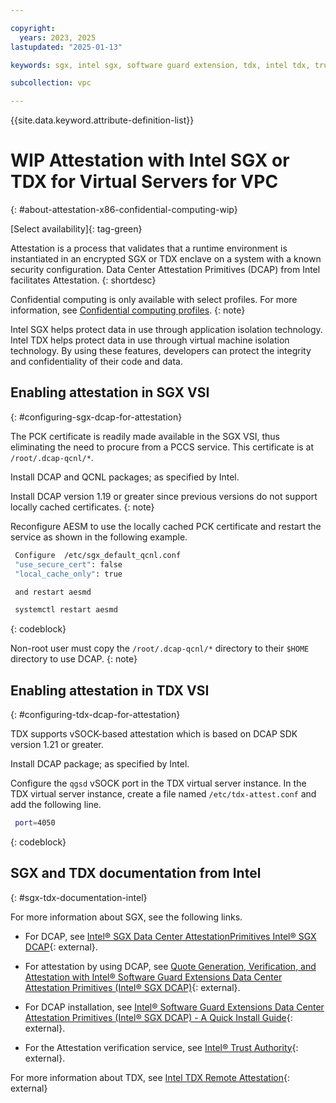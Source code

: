 ```yaml
---

copyright:
  years: 2023, 2025
lastupdated: "2025-01-13"

keywords: sgx, intel sgx, software guard extension, tdx, intel tdx, trust domain extension, confidential computing, attestation, DCAP, data center attestation primitives

subcollection: vpc

---
```


{{site.data.keyword.attribute-definition-list}}

# WIP Attestation with Intel SGX or TDX for Virtual Servers for VPC
{: #about-attestation-x86-confidential-computing-wip}

[Select availability]{: tag-green}

Attestation is a process that validates that a runtime environment is instantiated in an encrypted SGX or TDX enclave on a system with a known security configuration. Data Center Attestation Primitives (DCAP) from Intel facilitates Attestation.
{: shortdesc}

Confidential computing is only available with select profiles. For more information, see [Confidential computing profiles](/docs/vpc?topic=vpc-about-sgx-vpc&interface=ui#compatible-profiles-confidential-computing-vpc-sgx).
{: note}


Intel SGX helps protect data in use through application isolation technology. Intel TDX helps protect data in use through virtual machine isolation technology. By using these features, developers can protect the integrity and confidentiality of their code and data.

## Enabling attestation in SGX VSI
{: #configuring-sgx-dcap-for-attestation}

The PCK certificate is readily made available in the SGX VSI, thus
eliminating the need to procure from a PCCS service. This certificate is at `/root/.dcap-qcnl/*`.

Install DCAP and QCNL packages; as specified by Intel.

Install DCAP version 1.19 or greater since previous versions do not support locally cached certificates.
{: note}

Reconfigure AESM to use the locally cached PCK certificate and restart the
service as shown in the following example.

```sh
 Configure  /etc/sgx_default_qcnl.conf
 "use_secure_cert": false
 "local_cache_only": true

 and restart aesmd

 systemctl restart aesmd
```
{: codeblock}

Non-root user must copy the `/root/.dcap-qcnl/*` directory to their `$HOME` directory to use DCAP.
{: note}

## Enabling attestation in TDX VSI
{: #configuring-tdx-dcap-for-attestation}

TDX supports vSOCK-based attestation which is based on DCAP SDK version 1.21 or greater.

Install DCAP package; as specified by Intel.

Configure the `qgsd` vSOCK port in the TDX virtual server instance. In the TDX virtual server instance, create a file named `/etc/tdx-attest.conf` and add the following line.

```sh
 port=4050
```
{: codeblock}


## SGX and TDX documentation from Intel
{: #sgx-tdx-documentation-intel}

For more information about SGX, see the following links.

* For DCAP, see [Intel® SGX Data Center AttestationPrimitives Intel® SGX DCAP](https://www.intel.com/content/dam/develop/public/us/en/documents/intel-sgx-dcap-ecdsa-orientation.pdf){: external}.

* For attestation by using DCAP, see [Quote Generation, Verification, and Attestation with Intel® Software Guard Extensions Data Center Attestation Primitives (Intel® SGX DCAP)](https://www.intel.com/content/www/us/en/developer/articles/technical/quote-verification-attestation-with-intel-sgx-dcap.html){: external}.

* For DCAP installation, see [Intel® Software Guard Extensions Data Center Attestation Primitives (Intel® SGX DCAP) - A Quick Install Guide](https://www.intel.com/content/www/us/en/developer/articles/guide/intel-software-guard-extensions-data-center-attestation-primitives-quick-install-guide.html){: external}.

* For the Attestation verification service, see [Intel® Trust Authority](https://docs.trustauthority.intel.com/main/articles/introduction.html){: external}.

For more information about TDX, see [Intel TDX Remote Attestation](https://cc-enabling.trustedservices.intel.com/intel-tdx-enabling-guide/02/infrastructure_setup/){: external}
